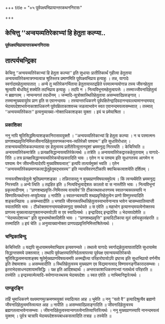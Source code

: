 +++
title = "०५ पूर्वपक्ष्यभिप्रायान्तरकथननिरासः"

+++


## केचित्तु ‘‘अन्वयव्यतिरेकाभ्यां हि हेतुता कल्प्या..

**पूर्वपक्ष्यभिप्रायान्तरकथननिरासः**

## **तात्पर्यचन्द्रिका**

केचित्तु ‘‘अन्वयव्यतिरेकाभ्यां हि हेतुता कल्प्या’’ इति सुधायाः प्रातीतिकार्थं गृहीत्वा हेतुताया अन्वयव्यतिरेकमात्रगम्यत्वान्न श्रुतिस्तत्र प्रमाणमिति पूर्वपक्ष्यभिप्राय इत्याहुः । तन्न, यागादेः स्वर्गादावहेतुत्वापातात् । अन्ये तु व्यतिरेकगर्भिताया हेतुतायास्तद्रहिते परमात्मन्ययोगान्न तस्य जीवनहेतुता श्रुत्यापि बोधयितुं शक्येति तदभिप्राय इत्याहुः । तदपि न । नित्यविभूनामहेतुत्वापत्तेः । तस्माज्जीवनादिहेतुत्वं न ब्रह्मगतम् । नाप्यन्यगतं तदधीनम् । जन्मादि-सूत्रोक्तस्थितिहेतुताया असम्भवादिप्रसङ्गात् । तस्मान्मुख्यवायुरेव प्राण इति स एवानन्दमयः । तस्यान्तरधिकरणे पूर्वपक्षितेन्द्रादिवदानन्दवल्ल्यामानन्दमयाद् भेदव्यपदेशाभावेनाकाशाधिकरणे पूर्वपक्षिताकाशवच्च जडत्वाभावेन स्वत एवानन्दमयत्वसम्भवात् । तस्मात् ‘‘अन्वयव्यतिरेकतः’’ इत्यनुव्याख्या-नोक्ताधिकाशङ्का युक्ता । इयं च प्रमेयाश्रिता ।

### **प्रकाशिका**

ननु नापि श्रुतिसिद्धमित्याशङ्कानिरासावयुक्तौ । ‘‘अन्वयव्यतिरेकाभ्यां हि हेतुता कल्प्या । न च परमात्मनः प्राणशब्दप्रवृत्तिनिमित्तजीवनादिहेतुतावगमकान्वय-व्यतिरेकौ पश्यामः’’ इति सुधाविरोधात् । तत्रान्वयव्यतिरेककल्प्यताया एव हेतुत्वस्य प्रतीतेरित्युत्तानदृशां भ्रममनूद्य निरस्यति । केचित्त्विति ॥ अन्वयव्यतिरेकमात्रेति ॥ प्रत्यक्षसिद्धान्वयव्यतिरेकेत्यर्थः ॥ तत्रेति ॥ अन्वयव्यतिरेकद्वारकहेतुतायाम् ॥ यागादे-रिति ॥ तत्र प्रत्यक्षसिद्धान्वयव्यतिरेकयोरप्रसरादिति भावः । एतेन न च पश्याम इति सुधागतस्य आगमेन न पश्यामः येन जीवन्तीत्यादेरपि मुख्यविषयत्वात्’’ इत्यपि तात्पर्यमुक्तं भवति । एतेन ‘‘अन्वयव्यतिरेकप्रमाणकत्वाद्धेतुहेतुमद्भावस्य’’ इति न्यायविवरणटीकापि क्वाचित्कत्वाशयेति दर्शितम् ।

नन्वस्त्वीश्वरहेतुत्वे श्रुतिप्रमाणशङ्का । तन्निरासस्तु न मुख्यप्राणविषयत्वमुपेत्य । किं त्वन्यथैवेति भ्रममनूद्य निरस्यति ॥ अन्ये त्विति ॥ तद्रहित इति ॥ नित्यविभुत्वाद्देशतः कालतो वा स नास्तीति भावः । नित्यविभूनां प्रकृत्यादीनाम् । ‘‘प्राणशब्दप्रवृत्ति-निमित्तस्य वायावेव’’ति टीकास्थावधारणस्य स्वातन्त्र्यरूपस्यापि न विष्णावित्यर्थान्तर-मप्युपेत्याह ॥ नापीति ॥ स्वातन्त्र्यस्यापि शब्दप्रवृत्तिहेतुत्वेन प्राणो विष्णुस्स्यादिति शङ्काभिप्रायः ॥ असम्भवादीति ॥ भगवति जीवनरूपस्थितिहेतुत्वस्याभावेनान्यत्र भावेन चासम्भवातिव्याप्ती स्यातामिति भावः । टीकोक्तमानन्दमयाक्षेपमनूद्य समर्थयते ॥ स एवेति ॥ महाभोग इत्यानन्दमयत्वेनोक्तस्य प्राणस्य मुख्यत्वात्प्रागुक्तानन्दमयोऽपि स एव स्यादित्यर्थः । इन्द्रादिवद् इन्द्रादेरिव ॥ भेदव्यपदेशेति ॥ ‘‘भेदव्यपदेशाच्च’’ इति सूत्रभाष्योक्तदिशेति भावः । ‘‘प्राणशब्दप्रवृत्ति’’ इत्यादिटीकाया मूलं दर्शयन्नुपसंहरति ॥ तस्मादिति ॥ इयं चेति ॥ अनुव्याख्यानोक्ता प्राणपदप्रवृत्तिनिमित्ताश्रितेत्यर्थः ।

### **चन्द्रिकाबिन्दु**

केचित्त्विति ॥ यद्यपि सुधायामयमेवाभिप्राय इत्यवगम्यते । तथात्वे यागादेः स्वर्गाद्यहेतुत्वापातादिति सुधायामेव सिद्धान्तसमये उक्तत्वात् । तथापि पूर्वपक्षस्यातिनिर्दलत्वापत्त्या पूर्वपक्ष एवान्वयव्यतिरेकयोः श्रुतिसिद्धत्वमप्याशङ्क्य श्रुतेर्मुख्यप्राणविषयत्वमपि अस्मद्रीत्या परिहारोपायोऽपि द्रष्टव्य इति सुधाभिप्रायो वर्णनीय इति तेषामाशयः ॥ असम्भवादीति ॥ स्थितिहेतुत्वस्य मुख्यप्राण एव विद्यमानत्वाद् विष्णावनङ्गीकारादसम्भवः । इतराभेदसाधनदशायामसिद्धिः । पक्ष इति आदिशब्दार्थः । अन्तराकाशाधिकरणाभ्यां गतार्थत्वं परिहरति ॥ तस्येति ॥ इन्द्रस्यात्मेत्यादि-रूपेणान्तःस्थस्य भेदव्यपदेशः ॥ स्वत एवेति ॥ नाभिमानिद्वारेत्यर्थः ।

### **पाण्डुरङ्गि**

तर्हि भूमाधिकरणे वक्ष्यमाणमुत्क्रमणमयुक्तं स्यादित्यत आह ॥ भूमेति ॥ ननु ‘‘यतो वै’’ इत्यादिश्रुत्यैव ब्रह्मणो जीवनादिहेतुत्वमस्त्वित्यत आह ॥ नापीति ॥ असम्भवादिप्रसङ्गादिति ॥ जीवनादिहेतुत्वस्य ब्रह्मगतत्वाभावेनासम्भवः । जीवनादिहेतुत्वस्यान्यगतत्वेनातिव्याप्तिरित्यर्थः । ननु मुख्यप्राणस्यापि नानन्दमयत्वं युक्तम् । पूर्वत्र चात्रापि भेदव्यपदेशरूपबाधकसत्वादिति तत्राह ॥ तस्येति ॥

